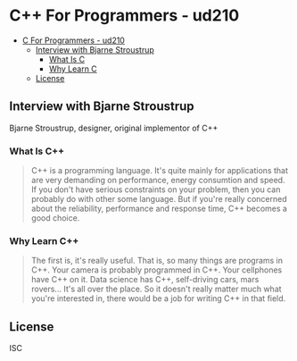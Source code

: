 # C++ For Programmers - ud210

<!--ts-->
   * [C   For Programmers - ud210](#c-for-programmers---ud210)
      * [Interview with Bjarne Stroustrup](#interview-with-bjarne-stroustrup)
         * [What Is C  ](#what-is-c)
         * [Why Learn C  ](#why-learn-c)
      * [License](#license)

<!-- Added by: zeyangliu, at: 2018-10-28T11:01+08:00 -->

<!--te-->

## Interview with Bjarne Stroustrup

Bjarne Stroustrup, designer, original implementor of C++

### What Is C++

> C++ is a programming language. It's quite mainly for applications that are
> very demanding on performance, energy consumtion and speed. If you don't have
> serious constraints on your problem, then you can probably do with other some
> language. But if you're really concerned about the reliability, performance
> and response time, C++ becomes a good choice.

### Why Learn C++

> The first is, it's really useful. That is, so many things are programs in
> C++. Your camera is probably programmed in C++. Your cellphones have C++ on
> it. Data science has C++, self-driving cars, mars rovers... It's all over the
> place. So it doesn't really matter much what you're interested in, there
> would be a job for writing C++ in that field.

## License

ISC
